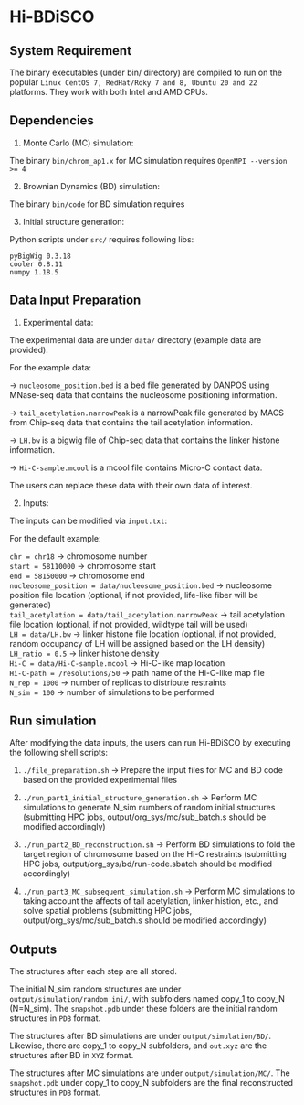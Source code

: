 # Hi-BDiSCO

## System Requirement 

The binary executables (under bin/ directory) are compiled to run on the popular `Linux CentOS 7, RedHat/Roky 7 and 8, Ubuntu 20 and 22` platforms. They work with both Intel and AMD CPUs. 

## Dependencies 

1) Monte Carlo (MC) simulation:

The binary `bin/chrom_ap1.x` for MC simulation requires `OpenMPI --version >= 4`

2) Brownian Dynamics (BD) simulation:

The binary `bin/code` for BD simulation requires 

3) Initial structure generation:

Python scripts under `src/` requires following libs:

```
pyBigWig 0.3.18  
cooler 0.8.11  
numpy 1.18.5  
```

## Data Input Preparation

1) Experimental data:

The experimental data are under `data/` directory (example data are provided).

For the example data:

-> `nucleosome_position.bed` is a bed file generated by DANPOS using MNase-seq data that contains the nucleosome positioning information.

-> `tail_acetylation.narrowPeak` is a narrowPeak file generated by MACS from Chip-seq data that contains the tail acetylation information.

-> `LH.bw` is a bigwig file of Chip-seq data that contains the linker histone information.

-> `Hi-C-sample.mcool` is a mcool file contains Micro-C contact data.

The users can replace these data with their own data of interest.

2) Inputs:

The inputs can be modified via `input.txt`:

For the default example:

`chr = chr18`                                                           -> chromosome number  
`start = 58110000`                                                      -> chromosome start  
`end = 58150000`                                                        -> chromosome end  
`nucleosome_position = data/nucleosome_position.bed`                    -> nucleosome position file location (optional, if not provided, life-like fiber will be generated)  
`tail_acetylation = data/tail_acetylation.narrowPeak`                   -> tail acetylation file location (optional, if not provided, wildtype tail will be used)  
`LH = data/LH.bw`                                                       -> linker histone file location (optional, if not provided, random occupancy of LH will be assigned based on the LH density)  
`LH_ratio = 0.5`                                                        -> linker histone density  
`Hi-C = data/Hi-C-sample.mcool`                                         -> Hi-C-like map location  
`Hi-C-path = /resolutions/50`                                           -> path name of the Hi-C-like map file  
`N_rep = 1000`                                                          -> number of replicas to distribute restraints  
`N_sim = 100`                                                           -> number of simulations to be performed  

## Run simulation 

After modifying the data inputs, the users can run Hi-BDiSCO by executing the following shell scripts:

1) `./file_preparation.sh`                                              -> Prepare the input files for MC and BD code based on the provided experimental files

2) `./run_part1_initial_structure_generation.sh`                        -> Perform MC simulations to generate N_sim numbers of random initial structures (submitting HPC jobs, output/org_sys/mc/sub_batch.s should be modified accordingly)

3) `./run_part2_BD_reconstruction.sh`                                   -> Perform BD simulations to fold the target region of chromosome based on the Hi-C restraints (submitting HPC jobs, output/org_sys/bd/run-code.sbatch should be modified accordingly)

4) `./run_part3_MC_subsequent_simulation.sh`                            -> Perform MC simulations to taking account the affects of tail acetylation, linker histion, etc., and solve spatial problems (submitting HPC jobs, output/org_sys/mc/sub_batch.s should be modified accordingly)


## Outputs

The structures after each step are all stored.

The initial N_sim random structures are under `output/simulation/random_ini/`, with subfolders named copy_1 to copy_N (N=N_sim). The `snapshot.pdb` under these folders are the initial random structures in `PDB` format.

The structures after BD simulations are under `output/simulation/BD/`. Likewise, there are copy_1 to copy_N subfolders, and `out.xyz` are the structures after BD in `XYZ` format.

The structures after MC simulations are under `output/simulation/MC/`. The `snapshot.pdb` under copy_1 to copy_N subfolders are the final reconstructed structures in `PDB` format.

